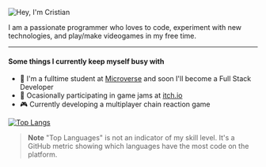 ![Hey, I'm Cristian](https://i.imgur.com/DUow6wJ.png)

I am a passionate programmer who loves to code, experiment with new technologies, and play/make videogames in my free time.

------

#### Some things I currently keep myself busy with
* 🎒 I'm a fulltime student at [Microverse](https://www.microverse.org/) and soon I'll become a Full Stack Developer
* 🍯 Ocasionally participating in game jams at [itch.io](https://zamcham.itch.io/)
* 🎮 Currently developing a multiplayer chain reaction game

[![Top Langs](https://github-readme-stats.vercel.app/api/top-langs/?username=zamcham&layout=compact&langs_count=8)](https://github.com/anuraghazra/github-readme-stats)
> **Note**
> "Top Languages" is not an indicator of my skill level. It's a GitHub metric showing which languages have the most code on the platform.
